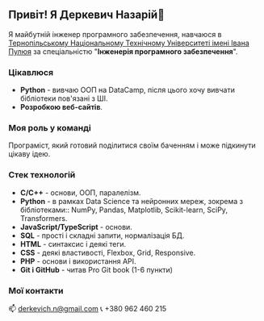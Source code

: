 ## Привіт! **Я Деркевич Назарій**👋
Я майбутній інженер програмного забезпечення, навчаюся в [Тернопільському Національному Технічному Університеті імені Івана Пулюя](https://tntu.edu.ua/?p=uk/main)
за спеціальністю "**Інженерія програмного забезпечення**". 

### Цікавлюся
- **Python** - вивчаю ООП на DataCamp, після цього хочу вивчати бібліотеки пов'язані з ШІ.
- **Розробкою веб-сайтів**.
### Моя роль у команді
Програміст, який готовий поділитися своїм баченням і може підкинути цікаву ідею.
### Стек технологій
- **С/С++** - основи, ООП, паралелізм.
- **Python** - в рамках Data Science та нейронних мереж, зокрема з бібліотеками:: NumPy, Pandas, Matplotlib, Scikit-learn, SciPy, Transformers.
- **JavaScript/TypeScript** - основи.
- **SQL** - прості і складні запити, нормалізація БД.
- **HTML** - синтаксис і деякі теги.
- **CSS** - деякі властивості, Flexbox, Grid, Responsive.
- **PHP** - основи і використання API.
- **Git і GitHub** - читав Pro Git book (1-6 пункти)

### Мої контакти
:mailbox: derkevich.n@gmail.com :telephone_receiver: +380 962 460 215



<!--
**Nazar-de-github/Nazar-de-github** is a ✨ _special_ ✨ repository because its `README.md` (this file) appears on your GitHub profile.

Here are some ideas to get you started:

- 🔭 I’m currently working on ...
- 🌱 I’m currently learning ...
- 👯 I’m looking to collaborate on ...
- 🤔 I’m looking for help with ...
- 💬 Ask me about ...
- 📫 How to reach me: ...
- 😄 Pronouns: ...
- ⚡ Fun fact: ...
-->
